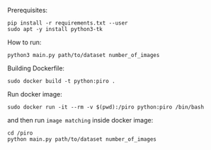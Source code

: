 Prerequisites:
```
pip install -r requirements.txt --user
sudo apt -y install python3-tk
```

How to run:
```
python3 main.py path/to/dataset number_of_images
```

Building Dockerfile:
```
sudo docker build -t python:piro .
```

Run docker image:
```
sudo docker run -it --rm -v $(pwd):/piro python:piro /bin/bash
```
and then
run `image matching` inside docker image:
```
cd /piro
python main.py path/to/dataset number_of_images
```